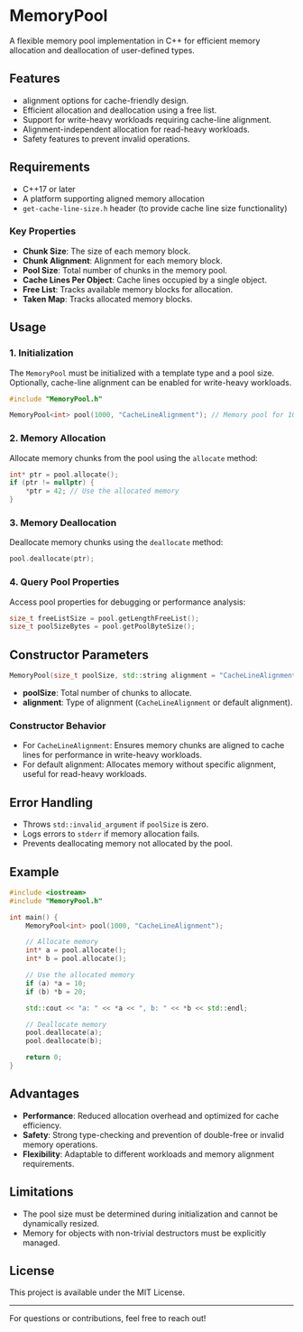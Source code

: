 # MemoryPool

A flexible memory pool implementation in C++ for efficient memory allocation and deallocation of user-defined types.

## Features
- alignment options for cache-friendly design.
- Efficient allocation and deallocation using a free list.
- Support for write-heavy workloads requiring cache-line alignment.
- Alignment-independent allocation for read-heavy workloads.
- Safety features to prevent invalid operations.

## Requirements
- C++17 or later
- A platform supporting aligned memory allocation
- `get-cache-line-size.h` header (to provide cache line size functionality)

### Key Properties
- **Chunk Size**: The size of each memory block.
- **Chunk Alignment**: Alignment for each memory block.
- **Pool Size**: Total number of chunks in the memory pool.
- **Cache Lines Per Object**: Cache lines occupied by a single object.
- **Free List**: Tracks available memory blocks for allocation.
- **Taken Map**: Tracks allocated memory blocks.

## Usage

### 1. Initialization
The `MemoryPool` must be initialized with a template type and a pool size. Optionally, cache-line alignment can be enabled for write-heavy workloads.

```cpp
#include "MemoryPool.h"

MemoryPool<int> pool(1000, "CacheLineAlignment"); // Memory pool for 1000 integers
```

### 2. Memory Allocation
Allocate memory chunks from the pool using the `allocate` method:

```cpp
int* ptr = pool.allocate();
if (ptr != nullptr) {
    *ptr = 42; // Use the allocated memory
}
```

### 3. Memory Deallocation
Deallocate memory chunks using the `deallocate` method:

```cpp
pool.deallocate(ptr);
```

### 4. Query Pool Properties
Access pool properties for debugging or performance analysis:

```cpp
size_t freeListSize = pool.getLengthFreeList();
size_t poolSizeBytes = pool.getPoolByteSize();
```

## Constructor Parameters
```cpp
MemoryPool(size_t poolSize, std::string alignment = "CacheLineAlignment");
```
- **poolSize**: Total number of chunks to allocate.
- **alignment**: Type of alignment (`CacheLineAlignment` or default alignment).

### Constructor Behavior
- For `CacheLineAlignment`: Ensures memory chunks are aligned to cache lines for performance in write-heavy workloads.
- For default alignment: Allocates memory without specific alignment, useful for read-heavy workloads.

## Error Handling
- Throws `std::invalid_argument` if `poolSize` is zero.
- Logs errors to `stderr` if memory allocation fails.
- Prevents deallocating memory not allocated by the pool.

## Example
```cpp
#include <iostream>
#include "MemoryPool.h"

int main() {
    MemoryPool<int> pool(1000, "CacheLineAlignment");

    // Allocate memory
    int* a = pool.allocate();
    int* b = pool.allocate();

    // Use the allocated memory
    if (a) *a = 10;
    if (b) *b = 20;

    std::cout << "a: " << *a << ", b: " << *b << std::endl;

    // Deallocate memory
    pool.deallocate(a);
    pool.deallocate(b);

    return 0;
}
```

## Advantages
- **Performance**: Reduced allocation overhead and optimized for cache efficiency.
- **Safety**: Strong type-checking and prevention of double-free or invalid memory operations.
- **Flexibility**: Adaptable to different workloads and memory alignment requirements.

## Limitations
- The pool size must be determined during initialization and cannot be dynamically resized.
- Memory for objects with non-trivial destructors must be explicitly managed.

## License
This project is available under the MIT License.

---

For questions or contributions, feel free to reach out!

